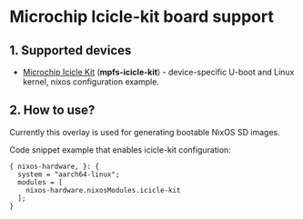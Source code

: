 # Microchip Icicle-kit board support

## 1. Supported devices
 - [Microchip Icicle Kit](https://www.microchip.com/en-us/development-tool/MPFS-ICICLE-KIT-ES) (**mpfs-icicle-kit**) - device-specific U-boot and Linux kernel, nixos configuration example.

## 2. How to use?
Currently this overlay is used for generating bootable NixOS SD images.

Code snippet example that enables icicle-kit configuration:
```
{ nixos-hardware, }: {
  system = "aarch64-linux";
  modules = [
    nixos-hardware.nixosModules.icicle-kit
  ];
}
```
